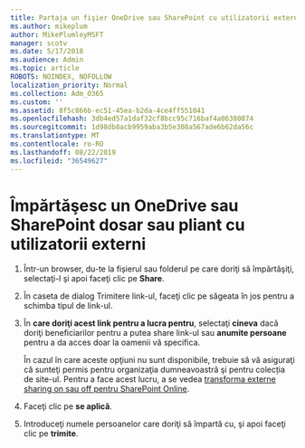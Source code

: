```yaml
---
title: Partaja un fişier OneDrive sau SharePoint cu utilizatorii externi
ms.author: mikeplum
author: MikePlumleyMSFT
manager: scotv
ms.date: 5/17/2018
ms.audience: Admin
ms.topic: article
ROBOTS: NOINDEX, NOFOLLOW
localization_priority: Normal
ms.collection: Adm_O365
ms.custom: ''
ms.assetid: 8f5c866b-ec51-45ea-b2da-4ce4ff551041
ms.openlocfilehash: 3db4ed57a1daf32cf8bcc95c716baf4a06380874
ms.sourcegitcommit: 1d98db8acb9959aba3b5e308a567ade6b62da56c
ms.translationtype: MT
ms.contentlocale: ro-RO
ms.lasthandoff: 08/22/2019
ms.locfileid: "36549627"
---
```

# <a name="share-a-onedrive-or-sharepoint-file-or-folder-with-external-users"></a>Împărtăşesc un OneDrive sau SharePoint dosar sau pliant cu utilizatorii externi

1. Într-un browser, du-te la fișierul sau folderul pe care doriţi să împărtăşiţi, selectaţi-l şi apoi faceţi clic pe **Share**.
    
2. În caseta de dialog Trimitere link-ul, faceţi clic pe săgeata în jos pentru a schimba tipul de link-ul.
    
3. În **care doriţi acest link pentru a lucra pentru**, selectaţi **cineva** dacă doriţi beneficiarilor pentru a putea share link-ul sau **anumite persoane** pentru a da acces doar la oamenii vă specifica. 
    
    În cazul în care aceste opţiuni nu sunt disponibile, trebuie să vă asiguraţi că sunteţi permis pentru organizaţia dumneavoastră şi pentru colecția de site-ul. Pentru a face acest lucru, a se vedea [transforma externe sharing on sau off pentru SharePoint Online](https://go.microsoft.com/fwlink/?linkid=866426).
    
4. Faceţi clic pe **se aplică**.
    
5. Introduceţi numele persoanelor care doriţi să împartă cu, şi apoi faceţi clic pe **trimite**.
    

